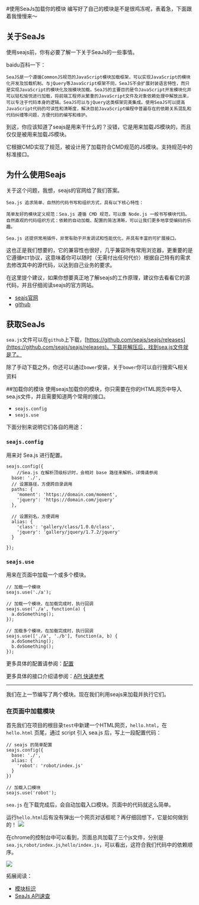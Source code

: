 #使用SeaJs加载你的模块
编写好了自己的模块是不是很鸡冻呢，表着急，下面跟着我慢慢来～

## 关于SeaJs
使用seajs前，你有必要了解一下关于SeaJs的一些事情。

baidu百科一下：
```
SeaJS是一个遵循CommonJS规范的JavaScript模块加载框架，可以实现JavaScript的模块化开发及加载机制。与jQuery等JavaScript框架不同，SeaJS不会扩展封装语言特性，而只是实现JavaScript的模块化及按模块加载。SeaJS的主要目的是令JavaScript开发模块化并可以轻松愉悦进行加载，将前端工程师从繁重的JavaScript文件及对象依赖处理中解放出来，可以专注于代码本身的逻辑。SeaJS可以与jQuery这类框架完美集成。使用SeaJS可以提高JavaScript代码的可读性和清晰度，解决目前JavaScript编程中普遍存在的依赖关系混乱和代码纠缠等问题，方便代码的编写和维护。
```
到这，你应该知道了seajs是用来干什么的？没错，它是用来加载JS模块的，而且仅仅是被用来加载JS模块。

它根据CMD实现了规范，被设计用了加载符合CMD规范的JS模块。支持规范中的标准接口。

## 为什么使用Seajs
关于这个问题，我想，seajs的官网给了我们答案。
```
Sea.js 追求简单、自然的代码书写和组织方式，具有以下核心特性：

简单友好的模块定义规范：Sea.js 遵循 CMD 规范，可以像 Node.js 一般书写模块代码。
自然直观的代码组织方式：依赖的自动加载、配置的简洁清晰，可以让我们更多地享受编码的乐趣。

Sea.js 还提供常用插件，非常有助于开发调试和性能优化，并具有丰富的可扩展接口。
```

这也正是我们想要的，它的兼容性也很好，几乎兼容所有常用浏览器，更重要的是它遵循`MIT`协议，这意味着你可以随时（无需付出任何代价）根据自己特有的需求去修改其中的源代码，以达到自己业务的要求。

在这里提个建议，如果你想要真正地了解seajs的工作原理，建议你去看看它的源代码，并且仔细阅读seajs的官方网站。

- [seajs官网](http://seajs.org)
- [github](https://github.com/seajs/seajs)

## 获取SeaJs

`sea.js`文件可以在`github`上下载，[https://github.com/seajs/seajs/releases](https://github.com/seajs/seajs/releases)。下载并解压后，找到sea.js文件就是了。

除了手动下载之外，你还可以通过`bower`安装，关于`bower`你可以自行搜索🔍相关资料


##加载你的模块
使用seajs加载你的模块，你只需要在你的HTML网页中导入sea.js文件，并且需要知道两个常用的接口。

- `seajs.config`
- `seajs.use`

下面分别来说明它们各自的用途：

### `seajs.config`
用来对 Sea.js 进行配置。

```
seajs.config({
	//Sea.js 在解析顶级标识时，会相对 base 路径来解析。详情请参阅
  base: './',
  // 设置路径，方便跨目录调用
  paths: {
    'moment': 'https://domain.com/moment',
    'jquery': 'https://domain.com/jquery'
  },

  // 设置别名，方便调用
  alias: {
    'class': 'gallery/class/1.0.0/class',
    'jquery': 'gallery/jquery/1.7.2/jquery'
  }

});
```


### `seajs.use`
用来在页面中加载一个或多个模块。
```
// 加载一个模块
seajs.use('./a');

// 加载一个模块，在加载完成时，执行回调
seajs.use('./a', function(a) {
  a.doSomething();
});

// 加载多个模块，在加载完成时，执行回调
seajs.use(['./a', './b'], function(a, b) {
  a.doSomething();
  b.doSomething();
});
```


更多具体的配置请参阅：[配置](https://github.com/seajs/seajs/issues/262)

更多具体的接口介绍请参阅：[API 快速参考](https://github.com/seajs/seajs/issues/266)

---

我们在上一节编写了两个模块。现在我们利用seajs来加载并执行它们。


### 在页面中加载模块

首先我们在项目的根目录`test`中新建一个HTML网页，`hello.html`，在 `hello.html` 页尾，通过 script 引入 sea.js 后，写上一段配置代码：

```
// seajs 的简单配置
seajs.config({
  base: './',
  alias: {
    'robot': 'robot/index.js'
  }
})

// 加载入口模块
seajs.use('robot');

```

`sea.js` 在下载完成后，会自动加载入口模块。页面中的代码就这么简单。

运行`hello.html`后有没有弹出一个网页对话框呢？再仔细回想下，它是如何做到的！
![](/images/alert.png)

在chrome的控制台中可以看到，页面总共加载了三个js文件，分别是`sea.js`,`robot/index.js`,`hello/index.js`，可以看出，这符合我们代码中的依赖顺序。

![](/images/seajs.gif)



拓展阅读：

- [模块标识](/preview/ideading)
- [SeaJs API速查](/preview/seajs-api)



